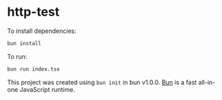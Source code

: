 # http-test

To install dependencies:

```bash
bun install
```

To run:

```bash
bun run index.tsx
```

This project was created using `bun init` in bun v1.0.0. [Bun](https://bun.sh) is a fast all-in-one JavaScript runtime.
